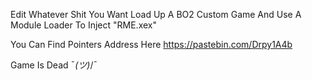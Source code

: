 Edit Whatever Shit You Want Load Up A BO2 Custom Game And Use A Module Loader To Inject "RME.xex"

You Can Find Pointers Address Here https://pastebin.com/Drpy1A4b

Game Is Dead ¯_(ツ)_/¯

